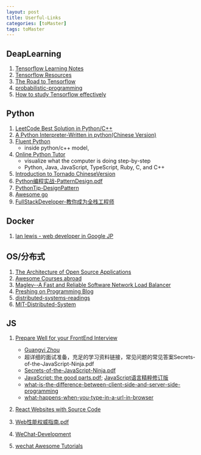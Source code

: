 ```yaml
---
layout: post
title: Userful-Links
categories: [toMaster]
tags: toMaster
---
```


## DeapLearning
1. [Tensorflow Learning Notes](http://www.jeyzhang.com/tensorflow-learning-notes.html)
2. [Tensorflow Resources](https://hackerlists.com/tensorflow-resources/)
3. [The Road to Tensorflow](https://smist08.wordpress.com/2016/08/23/the-road-to-tensorflow-part-1-linux/)
4. [probabilistic-programming](http://javaagile.blogspot.kr/2016/09/probabilistic-programming-part-1.html)
5. [How to study Tensorflow effectively](https://www.zhihu.com/people/peng-jing-tian)

## Python
1. [LeetCode Best Solution in Python/C++](https://github.com/kamyu104/LeetCode)
2. [A Python Interpreter-Written in python(Chinese Version)](http://aosabook.org/en/500L/a-python-interpreter-written-in-python.html)
3. [Fluent Python](../Fluent-Python-official.pdf)
	+ inside python/c++ model,
4. [Online Python Tutor](http://www.pythontutor.com/)
	+ visualize what the computer is doing step-by-step
	+ Python, Java, JavaScript, TypeScript, Ruby, C, and C++
5. [Introduction to Tornado ChineseVersion](http://demo.pythoner.com/itt2zh/)
6. [Python编程实战-PatternDesign.pdf](../Python编程实战-PatternDesign.pdf)
7. [PythonTip-DesignPattern](http://www.jianshu.com/p/4f4795f2c9b9#)
8. [Awesome go](https://github.com/avelino/awesome-go/blob/master/README.md?from=groupmessage&isappinstalled=0#command-line)
9. [FullStackDeveloper-教你成为全栈工程师](../FullStackDeveloper.pdf)

## Docker
1. [lan lewis - web developer in Google JP](https://www.ianlewis.org/en)

## OS/分布式
1. [The Architecture of Open Source Applications](http://aosabook.org/en/index.html)
2. [Awesome Courses abroad](https://github.com/prakhar1989/awesome-courses)
3. [Maglev--A Fast and Reliable Software Network Load Balancer](../Maglev--A-Fast-and-Reliable-Software-Network-Load-Balancer.pdf)
4. [Preshing on Programming Blog](http://preshing.com/)
5. [distributed-systems-readings](http://henryr.github.io/distributed-systems-readings/)
6. [MIT-Distributed-System](http://nil.csail.mit.edu/6.824/2015/schedule.html)


## JS
1. [Prepare Well for your FrontEnd Interview](http://www.1point3acres.com/bbs/thread-104335-1-1.html)
	+ [Guangyi Zhou](https://cn.linkedin.com/in/guangyizhou)
	+ 超详细的面试准备，充足的学习资料链接，常见问题的常见答案Secrets-of-the-JavaScript-Ninja.pdf
	+ [Secrets-of-the-JavaScript-Ninja.pdf](../Secrets-of-the-JavaScript-Ninja.pdf)
	+ [JavaScript: the good parts.pdf](../javascript_the_good_parts-en.pdf); [JavaScript语言精粹修订版](../JavaScript-the-good-parts-cn.pdf)
	+ [what-is-the-difference-between-client-side-and-server-side-programming](https://stackoverflow.com/questions/13840429/what-is-the-difference-between-client-side-and-server-side-programming)
	+ [what-happens-when-you-type-in-a-url-in-browser](https://stackoverflow.com/questions/2092527/what-happens-when-you-type-in-a-url-in-browser)
	
2. [React Websites with Source Code](https://react.rocks/tag/FullStack)
3. [Web性能权威指南.pdf](../Web性能权威指南.pdf)
4. [WeChat-Development](https://mp.weixin.qq.com/debug/wxadoc/dev/?t=1474644090069)
5. [wechat Awesome Tutorials](https://github.com/Aufree/awesome-wechat-weapp)